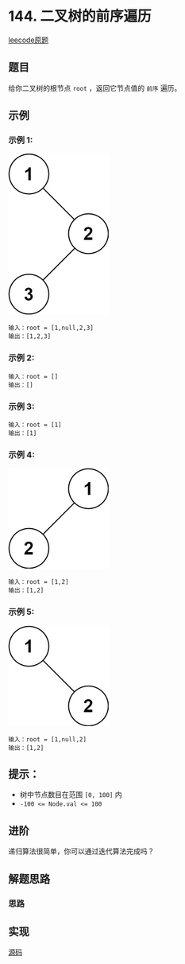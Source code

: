 # 144. 二叉树的前序遍历

[leecode原题](https://leetcode.cn/problems/binary-tree-preorder-traversal/)

## 题目
给你二叉树的根节点 `root` ，返回它节点值的 `前序` 遍历。

## 示例

### 示例 1:
![](images/inorder_1.jpg)
```text
输入：root = [1,null,2,3]
输出：[1,2,3]
```

### 示例 2:

```text
输入：root = []
输出：[]
```

### 示例 3:

```text
输入：root = [1]
输出：[1]
```

### 示例 4:
![](images/inorder_5.jpg)
```text
输入：root = [1,2]
输出：[1,2]
```

### 示例 5:
![](images/inorder_4.jpg)
```text
输入：root = [1,null,2]
输出：[1,2]
```

## 提示：
- 树中节点数目在范围 `[0, 100]` 内
- `-100 <= Node.val <= 100`

## 进阶
递归算法很简单，你可以通过迭代算法完成吗？


## 解题思路

### 思路

## 实现

[源码](./code/144-binary-tree-preorder-traversal/main.go)
```go

```

